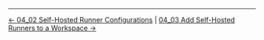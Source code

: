

<!-- FooterStart -->
---
[← 04_02 Self-Hosted Runner Configurations](../04_02_self_hosted_runner_configurations/README.md) | [04_03 Add Self-Hosted Runners to a Workspace →](../04_04_add_self_hosted_runners_to_a_workspace/README.md)
<!-- FooterEnd -->
